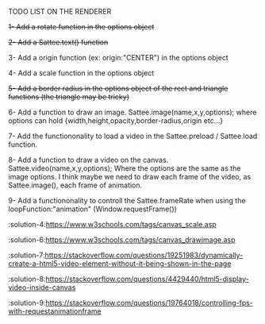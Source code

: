 TODO LIST ON THE RENDERER

~~1- Add a rotate function in the options object~~

~~2- Add a Sattee.text() function~~

3- Add a origin function (ex: origin:"CENTER") in the options object

4- Add a scale function in the options object

~~5- Add a border radius in the options object of the rect and triangle functions (the triangle may be tricky)~~

6- Add a function to draw an image. Sattee.image(name,x,y,options); where options can hold {width,height,opacity,border-radius,origin etc...}

7- Add the functiononality to load a video in the Sattee.preload / Sattee.load function.

8- Add a function to draw a video on the canvas. Sattee.video(name,x,y,options); Where the options are the same as the image options. I think maybe we need to draw each frame of the video, as Sattee.image(), each frame of animation.

9- Add a functiononality to controll the Sattee.frameRate when using the loopFunction:"animation" (Window.requestFrame())

:solution-4:https://www.w3schools.com/tags/canvas_scale.asp

:solution-6:https://www.w3schools.com/tags/canvas_drawimage.asp

:solution-7:https://stackoverflow.com/questions/19251983/dynamically-create-a-html5-video-element-without-it-being-shown-in-the-page

:solution-8:https://stackoverflow.com/questions/4429440/html5-display-video-inside-canvas

:solution-9:https://stackoverflow.com/questions/19764018/controlling-fps-with-requestanimationframe
